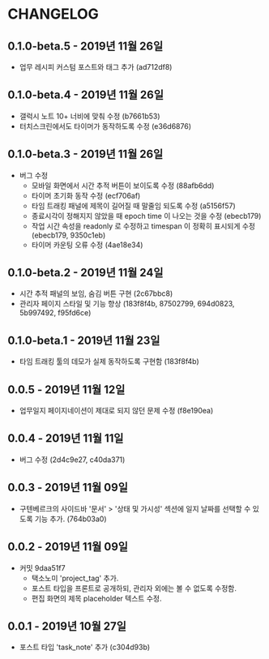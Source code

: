 # CHANGELOG
## 0.1.0-beta.5 - 2019년 11월 26일
* 업무 레시피 커스텀 포스트와 태그 추가 (ad712df8)


## 0.1.0-beta.4 - 2019년 11월 26일
* 갤럭시 노트 10+ 너비에 맞춰 수정 (b7661b53)
* 터치스크린에서도 타이머가 동작하도록 수정 (e36d6876)


## 0.1.0-beta.3 - 2019년 11월 26일
* 버그 수정
  - 모바일 화면에서 시간 추적 버튼이 보이도록 수정 (88afb6dd)
  - 타이머 초기화 동작 수정 (ecf706af)
  - 타임 트래킹 패널에 제목이 길어질 때 말줄임 되도록 수정 (a5156f57)
  - 종료시각이 정해지지 않았을 때 epoch time 이 나오는 것을 수정 (ebecb179)
  - 작업 시간 속성을 readonly 로 수정하고 timespan 이 정확히 표시되게 수정 (ebecb179, 9350c1eb)
  - 타이머 카운팅 오류 수정 (4ae18e34)


## 0.1.0-beta.2 - 2019년 11월 24일 
* 시간 추적 패널의 보임, 숨김 버튼 구현 (2c67bbc8)
* 관리자 페이지 스타일 및 기능 향상 (183f8f4b, 87502799, 694d0823, 5b997492, f95fd6ce)


## 0.1.0-beta.1 - 2019년 11월 23일
* 타임 트래킹 툴의 데모가 실제 동작하도록 구현함 (183f8f4b)


## 0.0.5 - 2019년 11월 12일
* 업무일지 페이지네이션이 제대로 되지 않던 문제 수정 (f8e190ea)


## 0.0.4 - 2019년 11월 11일
* 버그 수정 (2d4c9e27, c40da371)


## 0.0.3 - 2019년 11월 09일
* 구텐베르크의 사이드바 '문서' > '상태 및 가시성' 섹션에 일지 날짜를 선택할 수 있도록 기능 추가. (764b03a0)
 

## 0.0.2 - 2019년 11월 09일
* 커밋 9daa51f7
    * 택소노미 'project_tag' 추가.
    * 포스트 타입을 프론트로 공개하되, 관리자 외에는 볼 수 없도록 수정함.
    * 편집 화면의 제목 placeholder 텍스트 수정.


## 0.0.1 - 2019년 10월 27일
* 포스트 타입 'task_note' 추가 (c304d93b)
